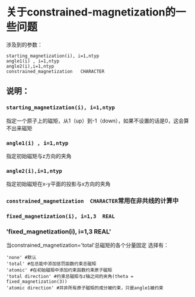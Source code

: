 # 关于constrained-magnetization的一些问题
涉及到的参数：
```
starting_magnetization(i), i=1,ntyp
angle1(i) , i=1,ntyp
angle2(i),i=1,ntyp
constrained_magnetization	CHARACTER
```
## 说明：
### `starting_magnetization(i), i=1,ntyp`
指定一个原子上的磁矩，从1（up）到-1（down），如果不设置的话是0，这会算不出来磁矩
### `angle1(i) , i=1,ntyp`
指定初始磁矩与z方向的夹角
### `angle2(i),i=1,ntyp`
指定初始磁矩在x-y平面的投影与x方向的夹角
### `constrained_magnetization	CHARACTER`常用在非共线的计算中
### `fixed_magnetization(i), i=1,3	REAL `
### 'fixed_magnetization(i), i=1,3	REAL' 
当constrained_magnetization='total'总磁矩的各个分量固定
选择有：
```
'none' #默认
'total' #在总能中添加惩罚函数约束总磁矩
'atomic' #在初始磁矩中添加约束函数约束原子磁矩
'total direction' #约束总磁矩与z轴之间的夹角(theta = fixed_magnetization(3))
'atomic direction' #并非所有原子磁矩的成分被约束，只是angle1被约束

```
